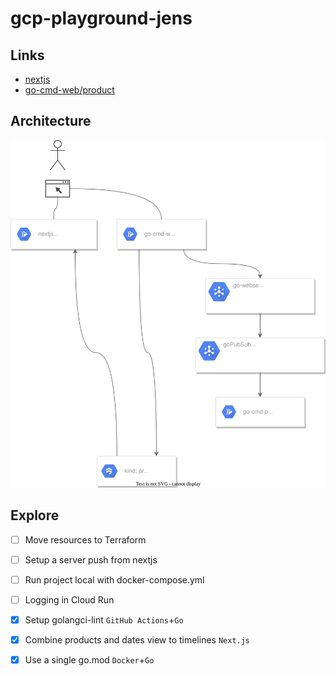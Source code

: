 # gcp-playground-jens

## Links

- [nextjs](https://nextjs-cg7lqxhiua-ew.a.run.app)
- [go-cmd-web/product](https://go-cmd-web-cg7lqxhiua-ew.a.run.app/product)

## Architecture

![Architecture diagram](architecture.drawio.svg)

## Explore

- [ ] Move resources to Terraform
- [ ] Setup a server push from nextjs
- [ ] Run project local with docker-compose.yml
- [ ] Logging in Cloud Run

- [x] Setup golangci-lint `GitHub Actions`+`Go`
- [x] Combine products and dates view to timelines `Next.js`
- [x] Use a single go.mod `Docker`+`Go`

